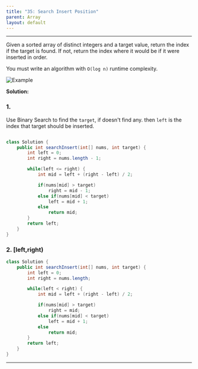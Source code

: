 ```yaml
---
title: "35: Search Insert Position"
parent: Array
layout: default
---
```


---

Given a sorted array of distinct integers and a target value, return the index if the target is found. If not, return the index where it would be if it were inserted in order.

You must write an algorithm with `O(log n)` runtime complexity.

![Example](/Leetcode/assets/35.png)

**Solution:**

### 1.

Use Binary Search to find the `target`, if doesn't find any. then `left` is the index that target should be inserted.

```java

class Solution {
    public int searchInsert(int[] nums, int target) {
        int left = 0;
        int right = nums.length - 1;

        while(left <= right) {
            int mid = left + (right - left) / 2;

            if(nums[mid] > target)
                right = mid - 1;
            else if(nums[mid] < target)
                left = mid + 1;
            else
                return mid;
        }
        return left;
    }
}
```

### 2. [left,right)

```java
class Solution {
    public int searchInsert(int[] nums, int target) {
        int left = 0;
        int right = nums.length;

        while(left < right) {
            int mid = left + (right - left) / 2;

            if(nums[mid] > target)
                right = mid;
            else if(nums[mid] < target)
                left = mid + 1;
            else
                return mid;
        }
        return left;
    }
}
```

---
